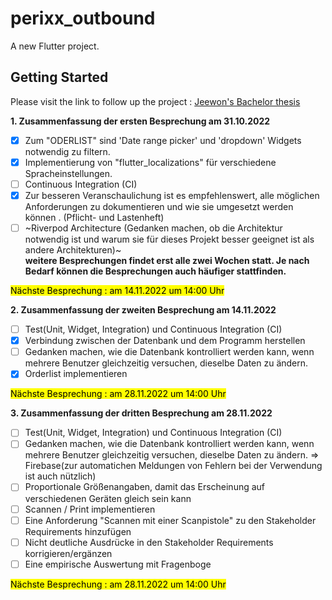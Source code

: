 # perixx_outbound

A new Flutter project.

## Getting Started

<!-- This project is a starting point for a Flutter application.

A few resources to get you started if this is your first Flutter project:

- [Lab: Write your first Flutter app](https://docs.flutter.dev/get-started/codelab)
- [Cookbook: Useful Flutter samples](https://docs.flutter.dev/cookbook)

For help getting started with Flutter development, view the
[online documentation](https://docs.flutter.dev/), which offers tutorials,
samples, guidance on mobile development, and a full API reference. -->

Please visit the link to follow up the project : [Jeewon's Bachelor thesis](https://drwldnjs521.github.io)

**1. Zusammenfassung der ersten Besprechung am 31.10.2022**

- [x] Zum "ODERLIST" sind 'Date range picker' und 'dropdown' Widgets notwendig zu filtern.
- [x] Implementierung von "flutter_localizations" für verschiedene Spracheinstellungen.
- [ ] Continuous Integration (CI)
- [x] Zur besseren Veranschaulichung ist es empfehlenswert, alle möglichen Anforderungen zu dokumentieren und wie sie umgesetzt werden können .
(Pflicht- und Lastenheft)
- [ ] ~Riverpod Architecture (Gedanken machen, ob die Architektur notwendig ist und warum sie für dieses Projekt besser geeignet ist als andere Architekturen)~ <br/>
__weitere Besprechungen findet erst alle zwei Wochen statt. Je nach Bedarf können die Besprechungen auch häufiger stattfinden.__

<mark> Nächste Besprechung : am 14.11.2022 um 14:00 Uhr </mark>

**2. Zusammenfassung der zweiten Besprechung am 14.11.2022**

- [ ] Test(Unit, Widget, Integration) und Continuous Integration (CI)
- [x] Verbindung zwischen der Datenbank und dem Programm herstellen
- [ ] Gedanken machen, wie die Datenbank kontrolliert werden kann, wenn mehrere Benutzer gleichzeitig versuchen, dieselbe Daten zu ändern.
- [x] Orderlist implementieren <br/>

<mark> Nächste Besprechung : am 28.11.2022 um 14:00 Uhr </mark>

**3. Zusammenfassung der dritten Besprechung am 28.11.2022**

- [ ] Test(Unit, Widget, Integration) und Continuous Integration (CI)
- [ ] Gedanken machen, wie die Datenbank kontrolliert werden kann, wenn mehrere Benutzer gleichzeitig versuchen, dieselbe Daten zu ändern. => Firebase(zur automatichen Meldungen von Fehlern bei der Verwendung ist auch nützlich)
- [ ] Proportionale Größenangaben, damit das Erscheinung auf verschiedenen Geräten gleich sein kann 
- [ ] Scannen / Print implementieren 
- [ ] Eine Anforderung "Scannen mit einer Scanpistole" zu den Stakeholder Requirements hinzufügen
- [ ] Nicht deutliche Ausdrücke in den Stakeholder Requirements korrigieren/ergänzen
- [ ] Eine empirische Auswertung mit Fragenboge <br/>

<mark> Nächste Besprechung : am 28.11.2022 um 14:00 Uhr </mark>

